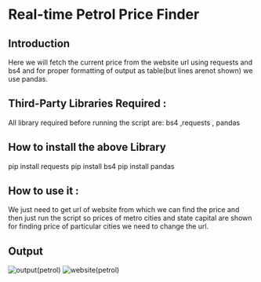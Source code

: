 # Real-time Petrol Price Finder
## Introduction
Here we will fetch the current price from the website url using requests and bs4 and for proper formatting of output as table(but lines arenot shown) we use pandas.
## Third-Party Libraries Required :
All library required before running the script are:
bs4 ,requests , pandas

## How to install the above Library
pip install requests
pip install bs4
pip install pandas

## How to use it :
We just need to get url of website from which we can find the price and then just run the script so prices of metro cities and state capital are shown for finding price of particular cities we need to change the url.

## Output
![output(petrol)](https://user-images.githubusercontent.com/71593494/123044871-e4080800-d417-11eb-866c-b2a77105294b.png)
![website(petrol)](https://user-images.githubusercontent.com/71593494/123045098-22052c00-d418-11eb-80ae-76c8dcf51447.png)
